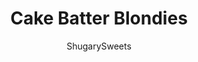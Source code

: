 ---
layout: ../../layouts/MarkdownPostLayout.astro
title: Cake Batter Blondies
author: ShugarySweets
pubDate: 2020-01-18
description: "Chewy and butter-rich Cake Batter Blondies are so easy to make! Don’t forget to top them with the sweet cake batter frosting too for an over the top dessert!"
image_url: https://www.shugarysweets.com/wp-content/uploads/2016/07/cake-batter-blondies-4.jpg
tags: ["Cookies","American"]
calories: 240
protein: 1
carbohydrates: 36
fats: 10
fiber: 0
ingredients: ["1 cup light brown sugar, packed","1/2 cup unsalted butter, melted","1 large egg","1 teaspoon vanilla extract","1/4 teaspoon kosher salt","3/4 cup all-purpose flour","1/2 cup dry yellow cake mix","1/4 cup sprinkles","1/4 cup unsalted butter, softened","2 Tablespoons milk","2 cups powdered sugar","2 Tablespoons dry yellow cake mix","2 Tablespoons sprinkles"]
serves: 16
time: "35 minutes"
prepTime: "10 minutes"
instructions: ["Preheat oven to 350°F. Line an 8-inch square baking dish with parchment paper. Set aside.","In a large mixing bowl, combine brown sugar with melted butter. Add in egg, vanilla and salt. Mix until blended. Add in flour and cake mix, stirring JUST until combined. Fold in sprinkles.","Pour batter into prepared baking dish. Bake for 22-25 minutes. Remove from oven and cool completely.","While blondies are cooling, prepare the frosting. Beat butter with milk, powdered sugar, and yellow cake mix. Once smooth, spread over cooled blondies. Add sprinkles. (I used a combination of fun sprinkles and rainbow chips). ENJOY!"]
nutrition: ["240 calories","36 grams carbohydrates","35 milligrams cholesterol","10 grams fat","0 grams fiber","1 grams protein","6 grams saturated fat","81 grams sodium","29 grams sugar","0 grams trans fat","4 grams unsaturated fat"]
---